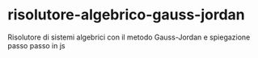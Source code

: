 # risolutore-algebrico-gauss-jordan
Risolutore di sistemi algebrici con il metodo Gauss-Jordan e spiegazione passo passo in js
